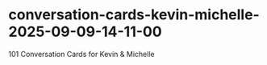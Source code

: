 # conversation-cards-kevin-michelle-2025-09-09-14-11-00
101 Conversation Cards for Kevin &amp; Michelle
